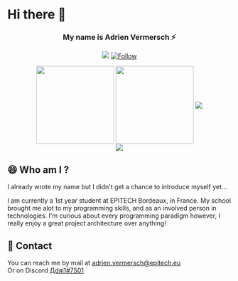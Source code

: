 # Hi there 👋

<!--
**Adri11334/Adri11334** is a ✨ _special_ ✨ repository because its `README.md` (this file) appears on your GitHub profile.

Here are some ideas to get you started:

- 🔭 I’m currently working on ...
- 🌱 I’m currently learning ...
- 👯 I’m looking to collaborate on ...
- 🤔 I’m looking for help with ...
- 💬 Ask me about ...
- 📫 How to reach me: ...
- 😄 Pronouns: ...
- ⚡ Fun fact: ...
-->
<div align="center">
<h3>My name is Adrien Vermersch ⚡</h1>

  ![](https://visitor-badge.laobi.icu/badge?page_id=Adri11334.Adri11334)
  [![Follow](https://img.shields.io/github/followers/Adri11334?label=Follow&style=social)](https://github.com/Adri11334)

  <!-- #### **This** is a ✨ _special_ ✨ profile because its the best you ever seen -->
  <img style="vertical-align: middle;" height="175em" src="https://github-readme-stats.vercel.app/api?username=Adri11334&count_private=true&show_icons=true&include_all_commits=true&border_color=bf00ff&title_color=bf00ff&text_color=d4b5ff&icon_color=e600ff&bg_color=DEG,400047,2d0047" />
  <img style="vertical-align: middle;" height="175em" src="https://github-readme-stats.vercel.app/api/top-langs/?username=Adri11334&layout=compact&border_color=bf00ff&title_color=bf00ff&text_color=d4b5ff&icon_color=e600ff&bg_color=DEG,2d0047,400047" />
  <img style="vertical-align: middle;" src="https://github-readme-stats.vercel.app/api/wakatime?username=Adri1&border_color=bf00ff&title_color=bf00ff&text_color=d4b5ff&icon_color=e600ff&bg_color=DEG,2d0047,400047&v=2" />
  
  <br>
  
  <a style="vertical-align: middle;" href="https://github.com/Adri11334/epitech_any_os_dump">
    <img src="https://github-readme-stats.vercel.app/api/pin/?username=Adri11334&repo=epitech_any_os_dump&border_color=bf00ff&title_color=bf00ff&text_color=d4b5ff&icon_color=e600ff&bg_color=DEG,400047,2d0047" />
  </a>
</div>

## 😄 Who am I ?

I already wrote my name but I didn't get a chance to introduce myself yet...

I am currently a 1st year student at EPITECH Bordeaux, in France. My school brought me alot to my programming skills, and as an involved person in technologies.
I'm curious about every programming paradigm however, I really enjoy a great project architecture over anything!

## 💬 Contact

You can reach me by mail at [adrien.vermersch@epitech.eu](mailto:adrien.vermersch@epitech.eu)<br>
Or on Discord [Дdяi1#7501](https://discordapp.com/users/471663839633735680)

<!--Projects that I really enjoyed and that are worth sharing in terms of architecture, usefulness, or interest will be added to my repositories on this profile! 🔥 -->
